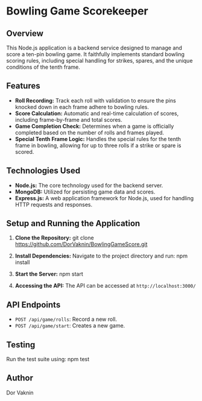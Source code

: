 # Bowling Game Scorekeeper

## Overview
This Node.js application is a backend service designed to manage and score a ten-pin bowling game. It faithfully implements standard bowling scoring rules, including special handling for strikes, spares, and the unique conditions of the tenth frame.

## Features
- **Roll Recording:** Track each roll with validation to ensure the pins knocked down in each frame adhere to bowling rules.
- **Score Calculation:** Automatic and real-time calculation of scores, including frame-by-frame and total scores.
- **Game Completion Check:** Determines when a game is officially completed based on the number of rolls and frames played.
- **Special Tenth Frame Logic:** Handles the special rules for the tenth frame in bowling, allowing for up to three rolls if a strike or spare is scored.

## Technologies Used
- **Node.js:** The core technology used for the backend server.
- **MongoDB:** Utilized for persisting game data and scores.
- **Express.js:** A web application framework for Node.js, used for handling HTTP requests and responses.

## Setup and Running the Application
1. **Clone the Repository:**
git clone https://github.com/DorVaknin/BowlingGameScore.git
2. **Install Dependencies:**
Navigate to the project directory and run:
npm install
3. **Start the Server:**
npm start

4. **Accessing the API:**
The API can be accessed at `http://localhost:3000/`

## API Endpoints
- `POST /api/game/rolls`: Record a new roll.
- `POST /api/game/start`: Creates a new game.

## Testing
Run the test suite using:
npm test


## Author
Dor Vaknin
